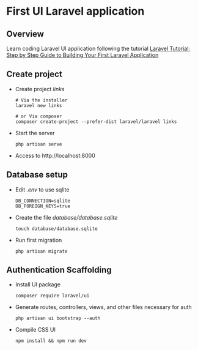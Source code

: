# First UI Laravel application

## Overview

Learn coding Laravel UI application following the tutorial [Laravel Tutorial: Step by Step Guide to Building Your First Laravel Application](https://laravel-news.com/your-first-laravel-application)

## Create project

* Create project *links*
    ```shell
    # Via the installer
    laravel new links

    # or Via composer
    composer create-project --prefer-dist laravel/laravel links
    ```
* Start the server
    ```shell
    php artisan serve
    ```
* Access to http://localhost:8000

## Database setup

* Edit *.env* to use sqlite
    ```
    DB_CONNECTION=sqlite
    DB_FOREIGN_KEYS=true
    ```
* Create the file *database/database.sqlite*
    ```shell
    touch database/database.sqlite
    ```
* Run first migration
    ```shell
    php artisan migrate
    ```

## Authentication Scaffolding

* Install UI package
    ```shell
    composer require laravel/ui
    ```
* Generate routes, controllers, views, and other files necessary for auth
    ```shell
    php artisan ui bootstrap --auth
    ```
* Compile CSS UI
    ```shell
    npm install && npm run dev
    ```